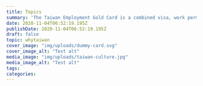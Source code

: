 ```yaml
---
title: Topics
summary: 'The Taiwan Employment Gold Card is a combined visa, work permit and residence permit launched in 2018 to attract professional talent in Taiwan.'
date: 2020-11-04T06:52:19.195Z
publishDate: 2020-11-04T06:52:19.195Z
draft: false
topic: whytaiwan
cover_image: "img/uploads/dummy-card.svg"
cover_image_alt: "Test alt"
media_image: "img/uploads/taiwan-culture.jpg"
media_image_alt: "Test alt"
tags:
categories:
---
```

